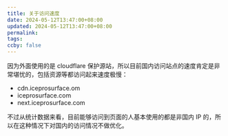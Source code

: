 ```yaml
---
title: 关于访问速度
date: 2024-05-12T13:47:00+08:00
updated: 2024-05-12T13:47:00+08:00
permalink: 
tags: 
ccby: false
---
```

因为外面使用的是 cloudflare 保护源站，所以目前国内访问站点的速度肯定是非常堪忧的，包括资源等都访问起来速度极慢：

+ cdn.iceprosurface.om
+ iceprosurface.com
+ next.iceprosurface.com

不过从统计数据来看，目前能够访问到页面的人基本使用的都是非国内 IP 的，所以在这种情况下对国内的访问情况不做优化。